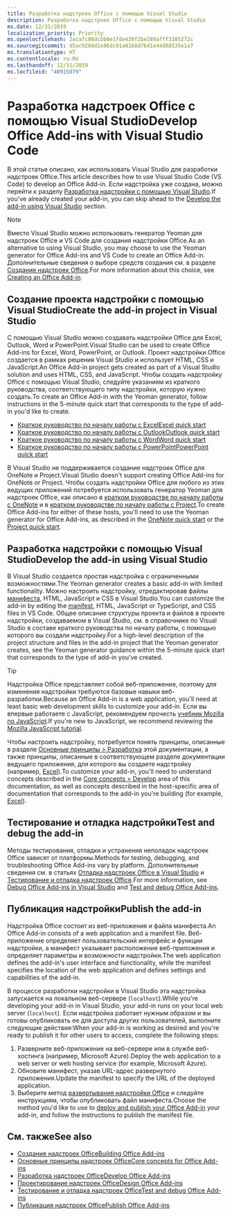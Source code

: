 ```yaml
---
title: Разработка надстроек Office с помощью Visual Studio
description: Разработка надстроек Office с помощью Visual Studio
ms.date: 12/31/2019
localization_priority: Priority
ms.openlocfilehash: 2acafc08dcbb8e1fde439f2be289afff3185272c
ms.sourcegitcommit: d5ac9284d1e96dc91a9168d7641e44d88535e1a7
ms.translationtype: HT
ms.contentlocale: ru-RU
ms.lasthandoff: 12/31/2019
ms.locfileid: "40915079"
---
```

# <a name="develop-office-add-ins-with-visual-studio"></a><span data-ttu-id="bbeef-103">Разработка надстроек Office с помощью Visual Studio</span><span class="sxs-lookup"><span data-stu-id="bbeef-103">Develop Office Add-ins with Visual Studio Code</span></span>

<span data-ttu-id="bbeef-104">В этой статье описано, как использовать Visual Studio для разработки надстроек Office.</span><span class="sxs-lookup"><span data-stu-id="bbeef-104">This article describes how to use Visual Studio Code (VS Code) to develop an Office Add-in.</span></span> <span data-ttu-id="bbeef-105">Если надстройка уже создана, можно перейти к разделу [Разработка надстройки с помощью Visual Studio](#develop-the-add-in-using-visual-studio).</span><span class="sxs-lookup"><span data-stu-id="bbeef-105">If you've already created your add-in, you can skip ahead to the [Develop the add-in using Visual Studio](#develop-the-add-in-using-visual-studio) section.</span></span>

> [!NOTE]
> <span data-ttu-id="bbeef-106">Вместо Visual Studio можно использовать генератор Yeoman для надстроек Office и VS Code для создания надстройки Office.</span><span class="sxs-lookup"><span data-stu-id="bbeef-106">As an alternative to using Visual Studio, you may choose to use the Yeoman generator for Office Add-ins and VS Code to create an Office Add-in.</span></span> <span data-ttu-id="bbeef-107">Дополнительные сведения о выборе средств создания см. в разделе [Создание надстроек Office](../overview/office-add-ins-fundamentals.md#creating-an-office-add-in).</span><span class="sxs-lookup"><span data-stu-id="bbeef-107">For more information about this choice, see [Creating an Office Add-in](../overview/office-add-ins-fundamentals.md#creating-an-office-add-in).</span></span>

## <a name="create-the-add-in-project-using-visual-studio"></a><span data-ttu-id="bbeef-108">Создание проекта надстройки с помощью Visual Studio</span><span class="sxs-lookup"><span data-stu-id="bbeef-108">Create the add-in project in Visual Studio</span></span>

<span data-ttu-id="bbeef-109">С помощью Visual Studio можно создавать надстройки Office для Excel, Outlook, Word и PowerPoint.</span><span class="sxs-lookup"><span data-stu-id="bbeef-109">Visual Studio can be used to create Office Add-ins for Excel, Word, PowerPoint, or Outlook.</span></span> <span data-ttu-id="bbeef-110">Проект надстройки Office создается в рамках решения Visual Studio и использует HTML, CSS и JavaScript.</span><span class="sxs-lookup"><span data-stu-id="bbeef-110">An Office Add-in project gets created as part of a Visual Studio solution and uses HTML, CSS, and JavaScript.</span></span> <span data-ttu-id="bbeef-111">Чтобы создать надстройку Office с помощью Visual Studio, следуйте указаниям из краткого руководства, соответствующего типу надстройки, которую нужно создать.</span><span class="sxs-lookup"><span data-stu-id="bbeef-111">To create an Office Add-in with the Yeoman generator, follow instructions in the 5-minute quick start that corresponds to the type of add-in you'd like to create.</span></span>

- [<span data-ttu-id="bbeef-112">Краткое руководство по началу работы с Excel</span><span class="sxs-lookup"><span data-stu-id="bbeef-112">Excel quick start</span></span>](../quickstarts/excel-quickstart-jquery.md?tabs=visualstudio)
- [<span data-ttu-id="bbeef-113">Краткое руководство по началу работы с Outlook</span><span class="sxs-lookup"><span data-stu-id="bbeef-113">Outlook quick start</span></span>](/outlook/add-ins/quick-start?context=office/dev/add-ins/context&tabs=visualstudio)
- [<span data-ttu-id="bbeef-114">Краткое руководство по началу работы с Word</span><span class="sxs-lookup"><span data-stu-id="bbeef-114">Word quick start</span></span>](../quickstarts/word-quickstart.md?tabs=visualstudio)
- [<span data-ttu-id="bbeef-115">Краткое руководство по началу работы с PowerPoint</span><span class="sxs-lookup"><span data-stu-id="bbeef-115">PowerPoint quick start</span></span>](../quickstarts/powerpoint-quickstart.md?tabs=visualstudio)

<span data-ttu-id="bbeef-116">В Visual Studio не поддерживается создание надстроек Office для OneNote и Project.</span><span class="sxs-lookup"><span data-stu-id="bbeef-116">Visual Studio doesn't support creating Office Add-ins for OneNote or Project.</span></span> <span data-ttu-id="bbeef-117">Чтобы создать надстройки Office для любого из этих ведущих приложений потребуется использовать генератор Yeoman для надстроек Office, как описано в [кратком руководстве по началу работы с OneNote](../quickstarts/onenote-quickstart.md) и в [кратком руководстве по началу работы с Project](../quickstarts/project-quickstart.md).</span><span class="sxs-lookup"><span data-stu-id="bbeef-117">To create Office Add-ins for either of these hosts, you'll need to use the Yeoman generator for Office Add-ins, as described in the [OneNote quick start](../quickstarts/onenote-quickstart.md) or the [Project quick start](../quickstarts/project-quickstart.md).</span></span>

## <a name="develop-the-add-in-using-visual-studio"></a><span data-ttu-id="bbeef-118">Разработка надстройки с помощью Visual Studio</span><span class="sxs-lookup"><span data-stu-id="bbeef-118">Develop the add-in using Visual Studio</span></span>

<span data-ttu-id="bbeef-119">В Visual Studio создается простая надстройка с ограниченными возможностями.</span><span class="sxs-lookup"><span data-stu-id="bbeef-119">The Yeoman generator creates a basic add-in with limited functionality.</span></span> <span data-ttu-id="bbeef-120">Можно настроить надстройку, отредактировав файлы [манифеста](add-in-manifests.md), HTML, JavaScript и CSS в Visual Studio.</span><span class="sxs-lookup"><span data-stu-id="bbeef-120">You can customize the add-in by editing the [manifest](add-in-manifests.md), HTML, JavaScript or TypeScript, and CSS files in VS Code.</span></span> <span data-ttu-id="bbeef-121">Общее описание структуры проекта и файлов в проекте надстройки, создаваемом в Visual Studio, см. в справочнике по Visual Studio в составе краткого руководства по началу работы, с помощью которого вы создали надстройку.</span><span class="sxs-lookup"><span data-stu-id="bbeef-121">For a high-level description of the project structure and files in the add-in project that the Yeoman generator creates, see the Yeoman generator guidance within the 5-minute quick start that corresponds to the type of add-in you've created.</span></span> 

> [!TIP]
> <span data-ttu-id="bbeef-122">Надстройка Office представляет собой веб-приложение, поэтому для изменения надстройки требуются базовые навыки веб-разработки.</span><span class="sxs-lookup"><span data-stu-id="bbeef-122">Because an Office Add-in is a web application, you'll need at least basic web development skills to customize your add-in.</span></span> <span data-ttu-id="bbeef-123">Если вы впервые работаете с JavaScript, рекомендуем прочесть [учебник Mozilla по JavaScript](https://developer.mozilla.org/docs/Web/JavaScript/Guide/Introduction).</span><span class="sxs-lookup"><span data-stu-id="bbeef-123">If you're new to JavaScript, we recommend reviewing the [Mozilla JavaScript tutorial](https://developer.mozilla.org/docs/Web/JavaScript/Guide/Introduction).</span></span>

<span data-ttu-id="bbeef-124">Чтобы настроить надстройку, потребуется понять принципы, описанные в разделе [Основные принципы > Разработка](develop-overview.md) этой документации, а также принципы, описанные в соответствующем разделе документации ведущего приложения, для которого вы создаете надстройку (например, [Excel](../excel/index.md)).</span><span class="sxs-lookup"><span data-stu-id="bbeef-124">To customize your add-in, you'll need to understand concepts described in the [Core concepts > Develop](develop-overview.md) area of this documentation, as well as concepts described in the host-specific area of documentation that corresponds to the add-in you're building (for example, [Excel](../excel/index.md)).</span></span> 

## <a name="test-and-debug-the-add-in"></a><span data-ttu-id="bbeef-125">Тестирование и отладка надстройки</span><span class="sxs-lookup"><span data-stu-id="bbeef-125">Test and debug the add-in</span></span>

<span data-ttu-id="bbeef-126">Методы тестирования, отладки и устранения неполадок надстроек Office зависят от платформы.</span><span class="sxs-lookup"><span data-stu-id="bbeef-126">Methods for testing, debugging, and troubleshooting Office Add-ins vary by platform.</span></span> <span data-ttu-id="bbeef-127">Дополнительные сведения см. в статьях [Отладка надстроек Office в Visual Studio](debug-office-add-ins-in-visual-studio.md) и [Тестирование и отладка надстроек Office](../testing/test-debug-office-add-ins.md).</span><span class="sxs-lookup"><span data-stu-id="bbeef-127">For more information, see [Debug Office Add-ins in Visual Studio](debug-office-add-ins-in-visual-studio.md) and [Test and debug Office Add-ins](../testing/test-debug-office-add-ins.md).</span></span>

## <a name="publish-the-add-in"></a><span data-ttu-id="bbeef-128">Публикация надстройки</span><span class="sxs-lookup"><span data-stu-id="bbeef-128">Publish the add-in</span></span>

<span data-ttu-id="bbeef-129">Надстройка Office состоит из веб-приложения и файла манифеста.</span><span class="sxs-lookup"><span data-stu-id="bbeef-129">An Office Add-in consists of a web application and a manifest file.</span></span> <span data-ttu-id="bbeef-130">Веб-приложение определяет пользовательский интерфейс и функции надстройки, а манифест указывает расположение веб-приложения и определяет параметры и возможности надстройки.</span><span class="sxs-lookup"><span data-stu-id="bbeef-130">The web application defines the add-in's user interface and functionality, while the manifest specifies the location of the web application and defines settings and capabilities of the add-in.</span></span>

<span data-ttu-id="bbeef-131">В процессе разработки надстройки в Visual Studio эта надстройка запускается на локальном веб-сервере (`localhost`).</span><span class="sxs-lookup"><span data-stu-id="bbeef-131">While you're developing your add-in in Visual Studio, your add-in runs on your local web server (`localhost`).</span></span> <span data-ttu-id="bbeef-132">Если надстройка работает нужным образом и вы готовы опубликовать ее для доступа других пользователей, выполните следующие действия:</span><span class="sxs-lookup"><span data-stu-id="bbeef-132">When your add-in is working as desired and you're ready to publish it for other users to access, complete the following steps:</span></span>

1. <span data-ttu-id="bbeef-133">Разверните веб-приложение на веб-сервере или в службе веб-хостинга (например, Microsoft Azure).</span><span class="sxs-lookup"><span data-stu-id="bbeef-133">Deploy the web application to a web server or web hosting service (for example, Microsoft Azure).</span></span>
2. <span data-ttu-id="bbeef-134">Обновите манифест, указав URL-адрес развернутого приложения.</span><span class="sxs-lookup"><span data-stu-id="bbeef-134">Update the manifest to specify the URL of the deployed application.</span></span> 
3. <span data-ttu-id="bbeef-135">Выберите метод [развертывания надстройки Office](../publish/publish.md) и следуйте инструкциям, чтобы опубликовать файл манифеста.</span><span class="sxs-lookup"><span data-stu-id="bbeef-135">Choose the method you'd like to use to [deploy and publish your Office Add-in](../publish/publish.md) your add-in, and follow the instructions to publish the manifest file.</span></span>

## <a name="see-also"></a><span data-ttu-id="bbeef-136">См. также</span><span class="sxs-lookup"><span data-stu-id="bbeef-136">See also</span></span>

- [<span data-ttu-id="bbeef-137">Создание надстроек Office</span><span class="sxs-lookup"><span data-stu-id="bbeef-137">Building Office Add-ins</span></span>](../overview/office-add-ins-fundamentals.md)
- [<span data-ttu-id="bbeef-138">Основные принципы надстроек Office</span><span class="sxs-lookup"><span data-stu-id="bbeef-138">Core concepts for Office Add-ins</span></span>](../overview/core-concepts-office-add-ins.md)
- [<span data-ttu-id="bbeef-139">Разработка надстроек Office</span><span class="sxs-lookup"><span data-stu-id="bbeef-139">Develop Office Add-ins</span></span>](../develop/develop-overview.md)
- [<span data-ttu-id="bbeef-140">Проектирование надстроек Office</span><span class="sxs-lookup"><span data-stu-id="bbeef-140">Design Office Add-ins</span></span>](../design/add-in-design.md)
- [<span data-ttu-id="bbeef-141">Тестирование и отладка надстроек Office</span><span class="sxs-lookup"><span data-stu-id="bbeef-141">Test and debug Office Add-ins</span></span>](../testing/test-debug-office-add-ins.md)
- [<span data-ttu-id="bbeef-142">Публикация надстроек Office</span><span class="sxs-lookup"><span data-stu-id="bbeef-142">Publish Office Add-ins</span></span>](../publish/publish.md)